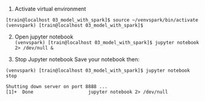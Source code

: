 1. Activate virtual environment  

```
[train@localhost 03_model_with_spark]$ source ~/venvspark/bin/activate
(venvspark) [train@localhost 03_model_with_spark]$
```

2. Open jupyter notebook  
`(venvspark) [train@localhost 03_model_with_spark]$ jupyter notebook 2> /dev/null & `

3. Stop Jupyter notebook
Save your notebook then:
```
(venvspark) [train@localhost 03_model_with_spark]$ jupyter notebook stop

Shutting down server on port 8888 ...
[1]+  Done                    jupyter notebook 2> /dev/null
```
